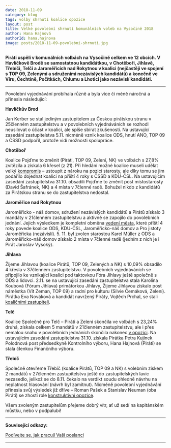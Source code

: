 ```yaml
---
date: 2018-11-09
category: blog
tags: volby shrnutí koalice opozice
layout: post
title: Velké povolební shrnutí komunálních voleb na Vysočině 2018
author: Hana Hajnová
authorId: hana.hajnova    
image: posts/2018-11-09-povolebni-shrnuti.jpg
---
```


**Piráti uspěli v komunálních volbách na Vysočině celkem ve 12 obcích. V Havlíčkově Brodě se samostatnou kandidátkou, v Chotěboři, Jihlavě, Třebíči, Telči a Jaroměřicích nad Rokytnou v koalici (nejčastěji ve spojení s TOP 09, Zelenými a sdruženími nezávislých kandidátů) a konečně ve Víru, Čechtíně, Počítkách, Chlumu a Lhotici jako nezávislí kandidáti.** 

---
Povolební vyjednávání probíhala různě a byla více či méně náročná a přinesla následující:

__Havlíčkův Brod__

Jan Kerber se stal jediným zastupitelem za Českou pirátskou stranu v 25členném zastupitelstvu a v povolebních vyjednáváních se rozhodl neusilovat o účast v koalici, ale spíše sbírat zkušenosti. Na ustavující zasedání zastupitelstva 5.11. nicméně vznik koalice ODS, hnutí ANO, TOP 09 a ČSSD podpořil, protože vidí možnosti spolupráce.

__Chotěboř__

Koalice Pojďme to změnit (Piráti, TOP 09, Zelení, NK) ve volbách s 27,8% zvítězila a získala 6 křesel (z 21). Při hledání možné koalice museli udělat velký [kompromis](https://www.facebook.com/pojdmetozmenit/photos/a.1799249443715428/1911731812467190/?type=3&theater) – ustoupit z nároku na pozici starosty, ale díky tomu se jim podařilo dojednat koalici na příští 4 roky s ČSSD a KDU-ČSL. Na ustavujícím zasedání zastupitelstva 31.10. obsadili Pojďme to změnit post místostarosty (David Šafránek, NK) a 4 místa v 7členné radě. Bohužel nikdo z kandidátů za Pirátskou stranu se do zastupitelstva nedostal.

__Jaroměřice nad Rokytnou__

Jaroměřicko - náš domov, sdružení nezávislých kandidátů a Pirátů získalo 3 mandáty v 21členném zastupitelstvu a aktivně se zapojilo do povolebních jednání. Jejich výsledkem je kompletní obměna [vedení města](https://trebicsky.denik.cz/zpravy_region/v-jaromericich-uz-maji-kompletni-navrh-slozeni-mestske-rady-20181030.html?fbclid=IwAR2mNDQS_BsIT-LmMNS4mujrpxsxRFrXbw3sefp2kEnhi1dLVXX2iCXHWfY), které příští 4 roky povede koalice ODS, KDU-ČSL, Jaroměřicko-náš domov a Pro jistoty Jaroměřicka (nezávislí). 5. 11. byl zvolen starostou Karel Müller z ODS a Jaroměřicko-náš domov získalo 2 místa v 7členné radě (jedním z nich je i Pirát Jaroslav Vysoký).

__Jihlava__

Žijeme Jihlavou (koalice Pirátů, TOP 09, Zelených a NK) s 10,09% obsadilo 4 křesla v 37členném zastupitelstvu. V povolebních vyjednáváních se připojilo ke vznikající koalici pod taktovkou Fóra Jihlavy ještě společně s ODS a lidovci. 2.11. se na ustavující zasedání zastupitelstva stala Karolína Koubová (Fórum Jihlava) primátorkou Jihlavy, Žijeme Jihlavou získalo post náměstka (Vít Zeman, TOP 09) a radní pro kulturu (Silvie Čemáková, Zelení). Pirátka Eva Nováková a kandidát navržený Piráty, Vojtěch Prchal, se stali [koaličními zastupiteli](https://vysocina.pirati.cz/aktuality/zastupitele-zij.html). 

__Telč__

Koalice Společně pro Telč – Piráti a Zelení skončila ve volbách s 23,24% druhá, získala celkem 5 mandátů v 21členném zastupitelstvu, ale i přes nemalou snahu v povolebních jednáních skončila nakonec [v opozici](https://www.spolecneprotelc.cz/l/opet-nas-odsunuli-do-opozice-ale-odradit-se-nenechame/). Na ustavujícím zasedání zastupitelstva 31.10. získala Pirátka Petra Kujínek Polodnová post předsedkyně Kontrolního výboru, Hana Hajnová (Piráti) se stala členkou Finančního výboru.

__Třebíč__

Společně otevřeme Třebíč (koalice Pirátů, TOP 09 a NK) s volebním ziskem 2 mandátů v 27členném zastupitelstvu ještě do zastupitelských lavic nezasedlo, jelikož se do 8.11. čekalo na verdikt soudu ohledně návrhu na neplatnost hlasování (návrh byl zamítnut). Nicméně povolební vyjednávání přinesla svůj výsledek již dříve – Roman Pašek a Stanislav Neuman (oba Piráti) se zhostí role [konstruktivní opozice](https://vysocina.pirati.cz/aktuality/budeme-konstruktivni-opozici.html).  

Všem zvoleným zastupitelům přejeme dobrý vítr, ať už sedí na kapitánském můstku, nebo v podpalubí!


---

**Související odkazy:**

[Podívejte se, jak pracují Vaši poslanci](https://www.pirati.cz/snemovna/)

---
